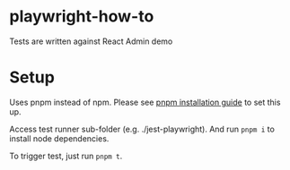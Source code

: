 # playwright-how-to

Tests are written against React Admin demo

# Setup

Uses pnpm instead of npm. Please see [pnpm installation guide](https://pnpm.io/installation) to set this up.

Access test runner sub-folder (e.g. ./jest-playwright). And run `pnpm i` to install node dependencies.

To trigger test, just run `pnpm t`.
